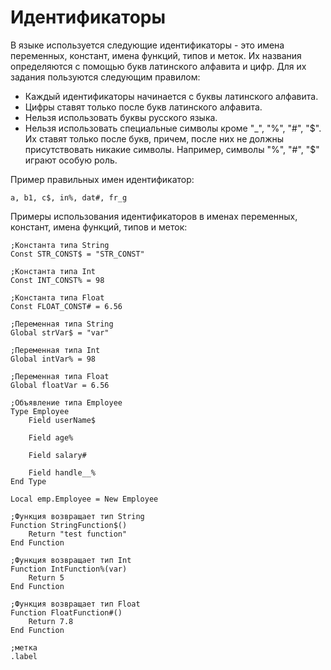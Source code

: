# Идентификаторы

В языке используется следующие идентификаторы - это имена переменных, констант, имена функций, типов и меток.
Их названия определяются с помощью букв латинского алфавита и цифр. Для их задания пользуются следующим правилом:

* Каждый идентификаторы начинается с буквы латинского алфавита.
* Цифры ставят только после букв латинского алфавита.
* Нельзя использовать буквы русского языка.
* Нельзя использовать специальные символы кроме "_", "%", "#", "$". Их ставят только после букв, причем, после них не должны присутствовать никакие символы. Например, символы  "%", "#", "$" играют особую роль.

Пример правильных имен идентификатор: 
```blitzbasic
a, b1, c$, in%, dat#, fr_g
```

Примеры использования идентификаторов в именах переменных, констант, имена функций, типов и меток:
```blitzbasic
;Константа типа String
Const STR_CONST$ = "STR_CONST"

;Константа типа Int
Const INT_CONST% = 98

;Константа типа Float
Const FLOAT_CONST# = 6.56

;Переменная типа String
Global strVar$ = "var"

;Переменная типа Int
Global intVar% = 98

;Переменная типа Float
Global floatVar = 6.56

;Объявление типа Employee
Type Employee
	Field userName$

	Field age%

	Field salary#

	Field handle__%
End Type

Local emp.Employee = New Employee

;Функция возвращает тип String
Function StringFunction$()
	Return "test function"
End Function

;Функция возвращает тип Int
Function IntFunction%(var)
	Return 5
End Function

;Функция возвращает тип Float
Function FloatFunction#()
	Return 7.8
End Function

;метка
.label
```
